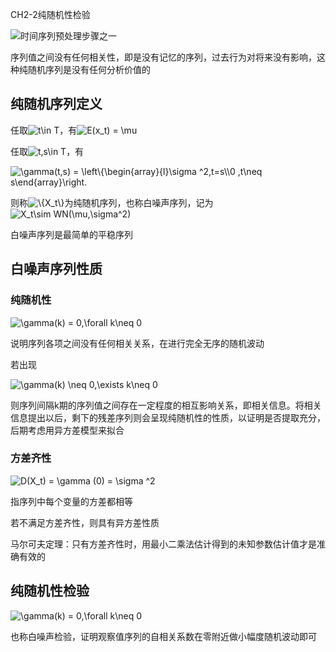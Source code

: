 CH2-2纯随机性检验

![时间序列预处理步骤之一](D:\Cityu_DS1\时间序列分析\时间序列预处理步骤之一.jpg)

序列值之间没有任何相关性，即是没有记忆的序列，过去行为对将来没有影响，这种纯随机序列是没有任何分析价值的

## 纯随机序列定义

任取<img src="https://latex.codecogs.com/svg.image?t\in&space;T" title="t\in T" />，有<img src="https://latex.codecogs.com/svg.image?E(x_t)&space;=&space;\mu" title="E(x_t) = \mu" />

任取<img src="https://latex.codecogs.com/svg.image?t,s\in&space;T" title="t,s\in T" />，有

<img src="https://latex.codecogs.com/svg.image?\gamma(t,s)&space;=&space;\left\{\begin{array}{l}\sigma&space;^2,t=s\\0&space;,t\neq&space;s\end{array}\right." title="\gamma(t,s) = \left\{\begin{array}{l}\sigma ^2,t=s\\0 ,t\neq s\end{array}\right." />

则称<img src="https://latex.codecogs.com/svg.image?\{X_t\}" title="\{X_t\}" />为纯随机序列，也称白噪声序列，记为<img src="https://latex.codecogs.com/svg.image?X_t\sim&space;WN(\mu,\sigma^2)" title="X_t\sim WN(\mu,\sigma^2)" />

白噪声序列是最简单的平稳序列

## 白噪声序列性质

### 纯随机性

<img src="https://latex.codecogs.com/svg.image?\gamma(k)&space;=&space;0,\forall&space;k\neq&space;0&space;" title="\gamma(k) = 0,\forall k\neq 0 " />

说明序列各项之间没有任何相关关系，在进行完全无序的随机波动

若出现

<img src="https://latex.codecogs.com/svg.image?\gamma(k)&space;\neq&space;&space;0,\exists&space;&space;k\neq&space;0&space;" title="\gamma(k) \neq 0,\exists k\neq 0 " />

则序列间隔k期的序列值之间存在一定程度的相互影响关系，即相关信息。将相关信息提出以后，剩下的残差序列则会呈现纯随机性的性质，以证明是否提取充分，后期考虑用异方差模型来拟合

### 方差齐性

<img src="https://latex.codecogs.com/svg.image?D(X_t)&space;=&space;\gamma&space;(0)&space;=&space;\sigma&space;^2" title="D(X_t) = \gamma (0) = \sigma ^2" />

指序列中每个变量的方差都相等

若不满足方差齐性，则具有异方差性质

马尔可夫定理：只有方差齐性时，用最小二乘法估计得到的未知参数估计值才是准确有效的

## 纯随机性检验

<img src="https://latex.codecogs.com/svg.image?\gamma(k)&space;=&space;0,\forall&space;k\neq&space;0&space;" title="\gamma(k) = 0,\forall k\neq 0 " />

也称白噪声检验，证明观察值序列的自相关系数在零附近做小幅度随机波动即可



